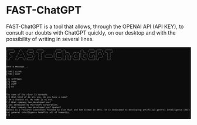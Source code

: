 # FAST-ChatGPT
FAST-ChatGPT is a tool that allows, through the OPENAI API (API KEY), to consult our doubts with ChatGPT quickly, on our desktop and with the possibility of writing in several lines.
<div align="center">
<img src="https://raw.githubusercontent.com/Sonklol/FAST-ChatGPT/main/cap.png"/>
</div>
